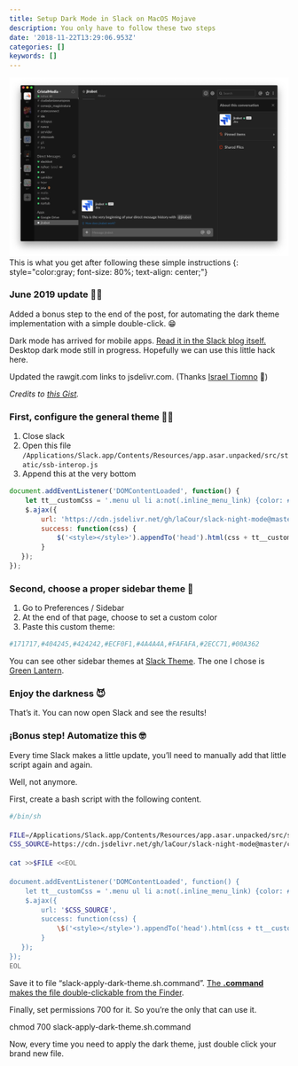 ```yaml
---
title: Setup Dark Mode in Slack on MacOS Mojave
description: You only have to follow these two steps
date: '2018-11-22T13:29:06.953Z'
categories: []
keywords: []
---
```


![This is what you get after following these simple instructions](img/1__NVjk4Iy__c6ZSkfpxuQAkNA.png)
This is what you get after following these simple instructions
{: style="color:gray; font-size: 80%; text-align: center;"}

### June 2019 update 💁‍♂️

Added a bonus step to the end of the post, for automating the dark theme implementation with a simple double-click. 😁

Dark mode has arrived for mobile apps. [Read it in the Slack blog itself.](https://get.slack.help/hc/en-us/articles/360019434914-Dark-mode-for-Slack-s-mobile-apps) Desktop dark mode still in progress. Hopefully we can use this little hack here.

Updated the rawgit.com links to jsdelivr.com. (Thanks [Israel Tiomno](https://medium.com/u/7dc15be05be) 🤗)

_Credits to_ [_this Gist_](https://gist.github.com/a7madgamal/c2ce04dde8520f426005e5ed28da8608)_._

### First, configure the general theme 👨‍💻

1. Close slack
1. Open this file `/Applications/Slack.app/Contents/Resources/app.asar.unpacked/src/static/ssb-interop.js`
1. Append this at the very bottom

```js
document.addEventListener('DOMContentLoaded', function() {
    let tt__customCss = '.menu ul li a:not(.inline_menu_link) {color: #fff !important;}'
    $.ajax({
        url: 'https://cdn.jsdelivr.net/gh/laCour/slack-night-mode@master/css/raw/black.css',
        success: function(css) {
            $('<style></style>').appendTo('head').html(css + tt__customCss);
        }
   });
});
```

### Second, choose a proper sidebar theme 💅

1. Go to Preferences / Sidebar
1. At the end of that page, choose to set a custom color
1. Paste this custom theme:

```bash
#171717,#404245,#424242,#ECF0F1,#4A4A4A,#FAFAFA,#2ECC71,#00A362
```

You can see other sidebar themes at [Slack Theme](https://slackthemes.net). The one I chose is [Green Lantern](https://slackthemes.net/#/green_lantern).

### Enjoy the darkness 😈

That’s it. You can now open Slack and see the results!

### ¡Bonus step! Automatize this 🤓

Every time Slack makes a little update, you’ll need to manually add that little script again and again.

Well, not anymore.

First, create a bash script with the following content.

```sh
#/bin/sh

FILE=/Applications/Slack.app/Contents/Resources/app.asar.unpacked/src/static/ssb-interop.js
CSS_SOURCE=https://cdn.jsdelivr.net/gh/laCour/slack-night-mode@master/css/raw/black.css

cat >>$FILE <<EOL

document.addEventListener('DOMContentLoaded', function() {
    let tt__customCss = '.menu ul li a:not(.inline_menu_link) {color: #fff !important;}'
    $.ajax({
        url: '$CSS_SOURCE',
        success: function(css) {
            \$('<style></style>').appendTo('head').html(css + tt__customCss);
        }
   });
});
EOL

```

Save it to file “slack-apply-dark-theme.sh.command”. [The **.command** makes the file double-clickable from the Finder](https://stackoverflow.com/a/29710607/1588525).

Finally, set permissions 700 for it. So you’re the only that can use it.

chmod 700 slack-apply-dark-theme.sh.command

Now, every time you need to apply the dark theme, just double click your brand new file.
